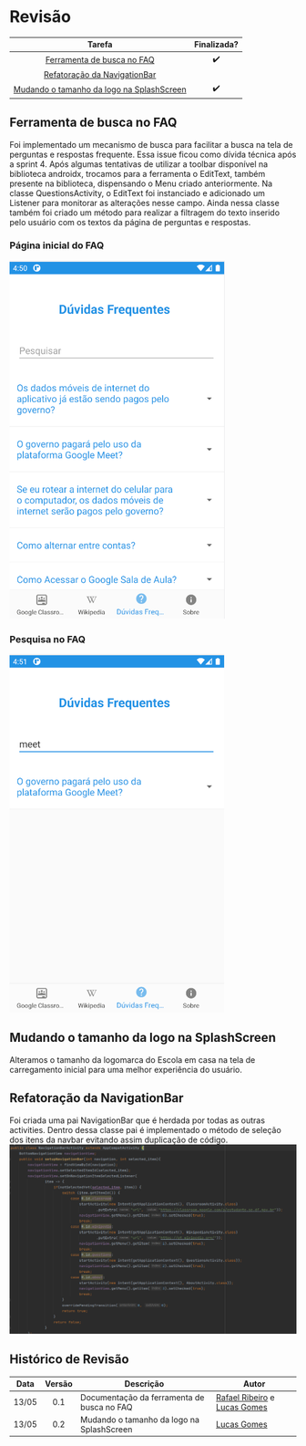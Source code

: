 # Revisão

Tarefa | Finalizada? |
:-----:|:-----------:|
[Ferramenta de busca no FAQ](https://github.com/GCES-Escola-em-Casa-2020-2/wiki/issues/19) | :heavy_check_mark: |
[Refatoração da NavigationBar](https://github.com/Escola-em-Casa/android-escola-em-casa/issues/71) | |
[Mudando o tamanho da logo na SplashScreen]() | :heavy_check_mark: |

## Ferramenta de busca no FAQ

Foi implementado um mecanismo de busca para facilitar a busca na tela de perguntas e respostas frequente. Essa issue ficou como dívida técnica após a sprint 4. Após algumas tentativas de utilizar a toolbar disponível na biblioteca androidx, trocamos para a ferramenta o EditText, também presente na biblioteca, dispensando o Menu criado anteriormente. Na classe QuestionsActivity, o EditText foi instanciado e adicionado um Listener para monitorar as alterações nesse campo. Ainda nessa classe também foi criado um método para realizar a filtragem do texto inserido pelo usuário com os textos da página de perguntas e respostas.

### Página inicial do FAQ
![Inicial](./../../img/sprint7/inicial.png)
### Pesquisa no FAQ
![Pesquisa](./../../img/sprint7/pesquisa.png)

## Mudando o tamanho da logo na SplashScreen

Alteramos o tamanho da logomarca do Escola em casa na tela de carregamento inicial para uma melhor experiência do usuário.

## Refatoração da NavigationBar

Foi criada uma pai NavigationBar que é herdada por todas as outras activities. Dentro dessa classe pai é implementado o método de seleção dos itens da navbar evitando assim duplicação de código.<br>
![Navigation Bar Activity](./../../img/sprint7/navigation_bar.png)

## Histórico de Revisão

Data | Versão | Descrição | Autor |
:---:|:------:|-----------|-------|
13/05|0.1 | Documentação da ferramenta de busca no FAQ | [Rafael Ribeiro](https://github.com/rafaelflarrn) e [Lucas Gomes](https://github.com/LGomees) |
13/05|0.2 | Mudando o tamanho da logo na SplashScreen | [Lucas Gomes](https://github.com/LGomees) |

